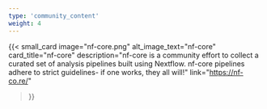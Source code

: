 ```yaml
---
type: 'community_content'
weight: 4
---
```


{{< small_card
  image="nf-core.png" 
  alt_image_text="nf-core"
  card_title="nf-core" 
  description="nf-core is a community effort to collect a curated set of analysis pipelines built using Nextflow. nf-core pipelines adhere to strict guidelines- if one works, they all will!"
  link="https://nf-co.re/"
>}}